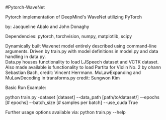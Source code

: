 #Pytorch-WaveNet

Pytorch implementation of DeepMind's WaveNet utilizing PyTorch

by: Jacqueline Abalo and John Donaghy

Dependencies: pytorch, torchvision, numpy, matplotlib, scipy

Dynamically built Wavenet model entirely described using command-line arguments.  Driven by train.py with model definitions in model.py and data handling in data.py.  
Data.py houses functionality to load LJSpeech dataset and VCTK dataset.  
Also made available is functionality to load Partita for Violin No. 2 by ohann Sebastian Bach, credit: Vincent Herrmann.
MuLawExpanding and MuLawDecoding in transforms.py credit: Sungwon Kim



Basic Run Example:

python train.py -dataset [dataset] --data_path [path/to/dataset/] --epochs [# epochs] --batch_size [# samples per batch] --use_cuda True

Further usage options available via: python train.py --help 
